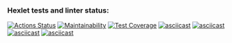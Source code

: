 ### Hexlet tests and linter status:
[![Actions Status](https://github.com/rezajkee/python-project-lvl2/workflows/hexlet-check/badge.svg)](https://github.com/rezajkee/python-project-lvl2/actions)
[![Maintainability](https://api.codeclimate.com/v1/badges/98d14f5e4c4063e5909c/maintainability)](https://codeclimate.com/github/rezajkee/python-project-lvl2/maintainability)
[![Test Coverage](https://api.codeclimate.com/v1/badges/98d14f5e4c4063e5909c/test_coverage)](https://codeclimate.com/github/rezajkee/python-project-lvl2/test_coverage)
[![asciicast](https://asciinema.org/a/aKRDOmFHDwN2cu1yrNhc2T86A.svg)](https://asciinema.org/a/aKRDOmFHDwN2cu1yrNhc2T86A)
[![asciicast](https://asciinema.org/a/0u9RfIVO7nZrq2Gy6Hlb8FyCc.svg)](https://asciinema.org/a/0u9RfIVO7nZrq2Gy6Hlb8FyCc)
[![asciicast](https://asciinema.org/a/tWeljN5IiSS4lGir8GfXN0aCF.svg)](https://asciinema.org/a/tWeljN5IiSS4lGir8GfXN0aCF)
[![asciicast](https://asciinema.org/a/7OiICFBCyPRhsvJaBTRXxBmAW.svg)](https://asciinema.org/a/7OiICFBCyPRhsvJaBTRXxBmAW)